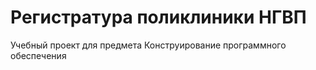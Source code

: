 # Регистратура поликлиники НГВП
Учебный проект для предмета Конструирование программного обеспечения
